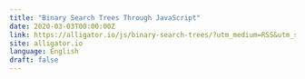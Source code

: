 ```yaml
---
title: "Binary Search Trees Through JavaScript"
date: 2020-03-03T00:00:00Z
link: https://alligator.io/js/binary-search-trees/?utm_medium=RSS&utm_source=news.12bit.vn
site: alligator.io
language: English
draft: false
---
```

